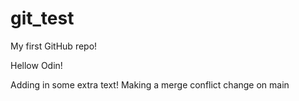 # git_test
My first GitHub repo!

Hellow Odin!

Adding in some extra text!
Making a merge conflict change on main
